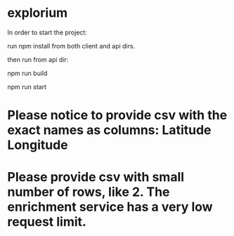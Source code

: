 # explorium

In order to start the project:

run npm install from both client and api dirs.

then run from api dir:

npm run build

npm run start

# Please notice to provide csv with the exact names as columns: Latitude	Longitude

# Please provide csv with small number of rows, like 2. The enrichment service has a very low request limit.
